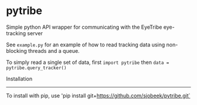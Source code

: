 pytribe
=======

Simple python API wrapper for communicating with the EyeTribe eye-tracking server

See `example.py` for an example of how to read tracking data using non-blocking threads and a queue.

To simply read a single set of data, first `import pytribe` then `data = pytribe.query_tracker()`



Installation
____________

To install with pip, use 'pip install git+https://github.com/sjobeek/pytribe.git`
